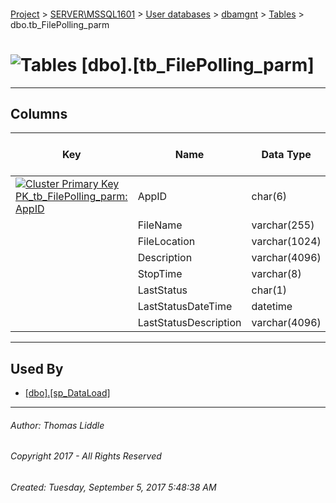 #### 

[Project](../../../../index.md) > [SERVER\\MSSQL1601](../../../index.md) > [User databases](../../index.md) > [dbamgnt](../index.md) > [Tables](Tables.md) > dbo.tb_FilePolling_parm

# ![Tables](../../../../Images/Table32.png) [dbo].[tb_FilePolling_parm]

---

## <a name="#columns"></a>Columns

| Key | Name | Data Type | Max Length (Bytes) | Allow Nulls |
|---|---|---|---|---|
| [![Cluster Primary Key PK_tb_FilePolling_parm: AppID](../../../../Images/pkcluster.png)](#indexes) | AppID | char(6) | 6 | NO |
|  | FileName | varchar(255) | 255 | NO |
|  | FileLocation | varchar(1024) | 1024 | NO |
|  | Description | varchar(4096) | 4096 | YES |
|  | StopTime | varchar(8) | 8 | YES |
|  | LastStatus | char(1) | 1 | YES |
|  | LastStatusDateTime | datetime | 8 | YES |
|  | LastStatusDescription | varchar(4096) | 4096 | YES |


---

## <a name="#usedby"></a>Used By

* [[dbo].[sp_DataLoad]](../Programmability/Stored_Procedures/sp_DataLoad.md)


---

###### Author:  Thomas Liddle

###### Copyright 2017 - All Rights Reserved

###### Created: Tuesday, September 5, 2017 5:48:38 AM

